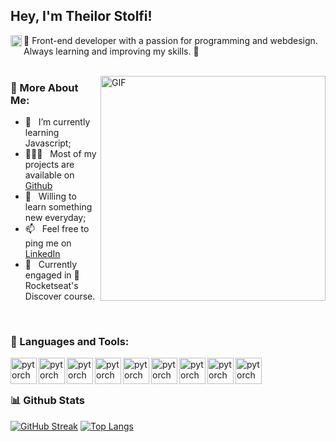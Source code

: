 ## Hey, I'm Theilor Stolfi!
<a href='https://www.linkedin.com/in/theilorstolfi/'><img align='left' alt="linkedin" src="https://raw.githubusercontent.com/rahul-jha98/rahul-jha98/561d474902b59c7429ec22bb73e225696c27b202/assets/linkedin.svg" height='18px'/></a>

👋 Front-end developer with a passion for programming and webdesign. Always learning and improving my skills. 🚀
<br/>
<br/>

<img align="right" alt="GIF" src="https://raw.githubusercontent.com/rahul-jha98/rahul-jha98/main/techstack.gif" width="360px"/>
  
### 🧐 More About Me:

- 🌱 &nbsp; I’m currently learning Javascript; 
- 👨🏻‍💻 &nbsp; Most of my projects are available on [Github](https://github.com/thstolfi)
- 💬 &nbsp; Willing to learn something new everyday;
- 📫 &nbsp; Feel free to ping me on [LinkedIn](https://www.linkedin.com/in/theilorstolfi/)
- 📝 &nbsp; Currently engaged in 🚀Rocketseat's Discover course.
<br>

### 🔨 Languages and Tools:
<a href="#" target="_blank"> <img align="left" src="https://cdn.jsdelivr.net/gh/devicons/devicon/icons/c/c-original.svg" alt="pytorch" height="42px"/> </a> 
<a href="#" target="_blank"> <img align="left" src="https://cdn.jsdelivr.net/gh/devicons/devicon/icons/html5/html5-original.svg" alt="pytorch" height="42px"/> </a> 
<a href="#" target="_blank"> <img align="left" src="https://cdn.jsdelivr.net/gh/devicons/devicon/icons/css3/css3-original.svg" alt="pytorch" height="42px"/> </a> 
<a href="#" target="_blank"> <img align="left" src="https://cdn.jsdelivr.net/gh/devicons/devicon/icons/javascript/javascript-original.svg" alt="pytorch" height="42px"/> </a> 
<a href="#" target="_blank"> <img align="left" src="https://cdn.jsdelivr.net/gh/devicons/devicon/icons/photoshop/photoshop-plain.svg" alt="pytorch" height="42px"/> </a> 
<a href="#" target="_blank"> <img align="left" src="https://cdn.jsdelivr.net/gh/devicons/devicon/icons/premierepro/premierepro-plain.svg" alt="pytorch" height="42px"/> </a> 
<a href="#" target="_blank"> <img align="left" src="https://cdn.jsdelivr.net/gh/devicons/devicon/icons/vscode/vscode-original.svg" alt="pytorch" height="42px"/> </a> 
<a href="#" target="_blank"> <img align="left" src="https://cdn.jsdelivr.net/gh/devicons/devicon/icons/php/php-original.svg" alt="pytorch" height="42px"/> </a> 
<a href="#" target="_blank"> <img align="left" src="https://cdn.jsdelivr.net/gh/devicons/devicon/icons/figma/figma-original.svg" alt="pytorch" height="42px"/> </a> 

<br>
<br>

### 📊 Github Stats

[![GitHub Streak](https://streak-stats.demolab.com/?user=thstolfi)](https://git.io/streak-stats)
[![Top Langs](https://github-readme-stats.vercel.app/api/top-langs/?username=thstolfi&layout=compact&theme=vision-friendly-dark)](https://github.com/anuraghazra/github-readme-stats)


